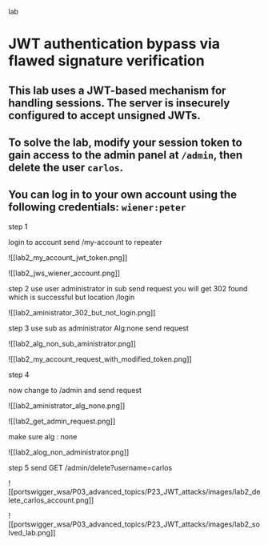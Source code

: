 lab
# JWT authentication bypass via flawed signature verification

## This lab uses a JWT-based mechanism for handling sessions. The server is insecurely configured to accept unsigned JWTs.

## To solve the lab, modify your session token to gain access to the admin panel at `/admin`, then delete the user `carlos`.

## You can log in to your own account using the following credentials: `wiener:peter`


step 1

login to account send /my-account to repeater

![[lab2_my_account_jwt_token.png]]


![[lab2_jws_wiener_account.png]]


step 2
use user administrator in sub send request 
you will get 302 found which is successful 
but location /login

![[lab2_aministrator_302_but_not_login.png]]




step 3
use sub as administrator
Alg:none
send request


![[lab2_alg_non_sub_aministrator.png]]


![[lab2_my_account_request_with_modified_token.png]]



step 4

now change to /admin and send request

![[lab2_aministrator_alg_none.png]]


![[lab2_get_admin_request.png]]

make sure alg : none

![[lab2_alog_non_administrator.png]]



step 5
send GET /admin/delete?username=carlos

![[portswigger_wsa/P03_advanced_topics/P23_JWT_attacks/images/lab2_delete_carlos_account.png]]


![[portswigger_wsa/P03_advanced_topics/P23_JWT_attacks/images/lab2_solved_lab.png]]

